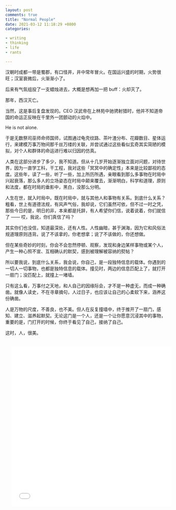 ```yaml
---
layout: post
comments: true
title: "Normal People"
date: 2021-03-12 11:18:29 +0800
categories: 

- writing
- thinking
- life
- rants

---
```


汉朝时成都一带是蜀郡，有口怪井，井中常年冒火。在国运兴盛的时期，火势很旺；汉室衰微后，火渐渐小了。

后来有气氛组投了一支蜡烛进去，大概是想再加一把 buff：火却灭了。

那年，西汉灭亡。

当然，这是事后复盘发现的。CEO 汉武帝在上林苑中驰骋射猎时，他并不知道帝国的命运正反映在千里外一团颤动的火焰中。

He is not alone. 

于是无数祭司巫师命师国师，试图通过龟壳纹路、茶叶渣分布、花瓣数目、星体运行，来建模万事万物间那千丝万缕的关联，并尝试通过这些看似玄奇其实简陋的模拟，对个人和群体的命运进行难以归因的仿真。

人类在这部分进步了多少，我不知道。但从十几岁开始逐渐独立面对问题，对待世界，因为一直学工科，干工程，我对这些「冥冥中的确定性」本来是比较鄙视的态度。这些年，读了一些，听了一些，加上所历所遇，亲眼看到那么多事物在时局中兴起衰落，那么多人的立场姿态在时局中颠来覆去，渐渐明白，科学和道理，原则和法度，都在时局的垂影中，黑白，没那么分明。

人生在世，就入时局中。既在时局中，就与其他人和事物有关系。到底什么关系？粗看，世上有道德法规，有风声气俗，我却说，它们虽然可依，但不过一时之凭，那些今日的是，明日的非，本来都是托辞，有人希望你们信，说着说着，你们就信了 —— 哎，我说，你们真信了吗？

其实你们也没信，知道最深处，还有人性。人性幽暗，甚于渊海，因为它和风俗法规道理原则违背。说了不该拿的，你老想拿；说了不该做的，你还想做。

但在某些奇妙的时刻，你会不会忽然停顿、观察，发现和身边某样事物或某个人，产生一种心照不宣、互相确认的默契，感到被理解被容纳的熨帖？

所以要我说，到底什么关系，我会说，你自己，是一段独特信息的载体。你遇到的一切人一切事物，也都是独特信息的载体。撞见时，两边的信息匹配上了，就打开一扇门；没匹配上，就撞上一堵墙。

只有这么看，万事付之天地，和人自己的因缘际会，才不是一种虚无，而成一种确凿。就像人读史，不在寻章摘句，人过日子，也应该让自己的心柔软下来，涵养这份确凿。

人是万物的尺度，不善良，也不美。但人在反复撞墙中，终于推开了一扇门，感知、建立、滋养起默契。无论这门是一个人，还是一个让你愿意沉浸其中的事物，重要的是，门打开的时候，你终于看见了自己，接纳了自己。

这时，人，很美。

<iframe src="//player.bilibili.com/player.html?aid=288293608&bvid=BV1Xf4y1e7H2&cid=272400313&page=1" scrolling="no" border="0" frameborder="no" framespacing="0" allowfullscreen="true" style="width:100%; height:500px; max-width:100%；align:center; padding:20px;"> </iframe>
